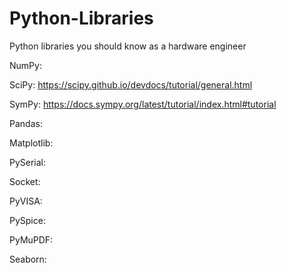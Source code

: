 # Python-Libraries
Python libraries you should know as a hardware engineer

NumPy:

SciPy: https://scipy.github.io/devdocs/tutorial/general.html

SymPy: https://docs.sympy.org/latest/tutorial/index.html#tutorial

Pandas:

Matplotlib:

PySerial:

Socket:

PyVISA:

PySpice:

PyMuPDF:

Seaborn:

